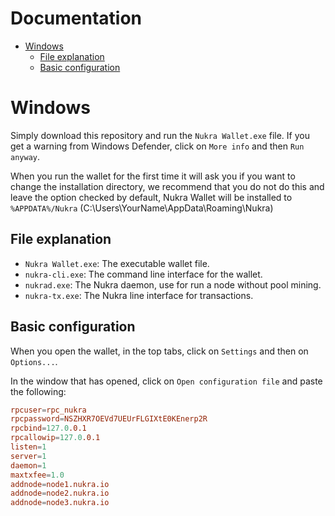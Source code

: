 # Documentation <!-- omit in toc -->

- [Windows](#windows)
  - [File explanation](#file-explanation)
  - [Basic configuration](#basic-configuration)

# Windows

Simply download this repository and run the `Nukra Wallet.exe` file. If you get a warning from Windows Defender, click on `More info` and then `Run anyway`.

When you run the wallet for the first time it will ask you if you want to change the installation directory, we recommend that you do not do this and leave the option checked by default, Nukra Wallet will be installed to `%APPDATA%/Nukra` (C:\Users\YourName\AppData\Roaming\Nukra)

## File explanation

- `Nukra Wallet.exe`: The executable wallet file.
- `nukra-cli.exe`: The command line interface for the wallet.
- `nukrad.exe`: The Nukra daemon, use for run a node without pool mining.
- `nukra-tx.exe`: The Nukra line interface for transactions.

## Basic configuration

When you open the wallet, in the top tabs, click on `Settings` and then on `Options...`.

In the window that has opened, click on `Open configuration file` and paste the following:

```conf
rpcuser=rpc_nukra
rpcpassword=NSZHXR7OEVd7UEUrFLGIXtE0KEnerp2R
rpcbind=127.0.0.1
rpcallowip=127.0.0.1
listen=1
server=1
daemon=1
maxtxfee=1.0
addnode=node1.nukra.io
addnode=node2.nukra.io
addnode=node3.nukra.io
```
